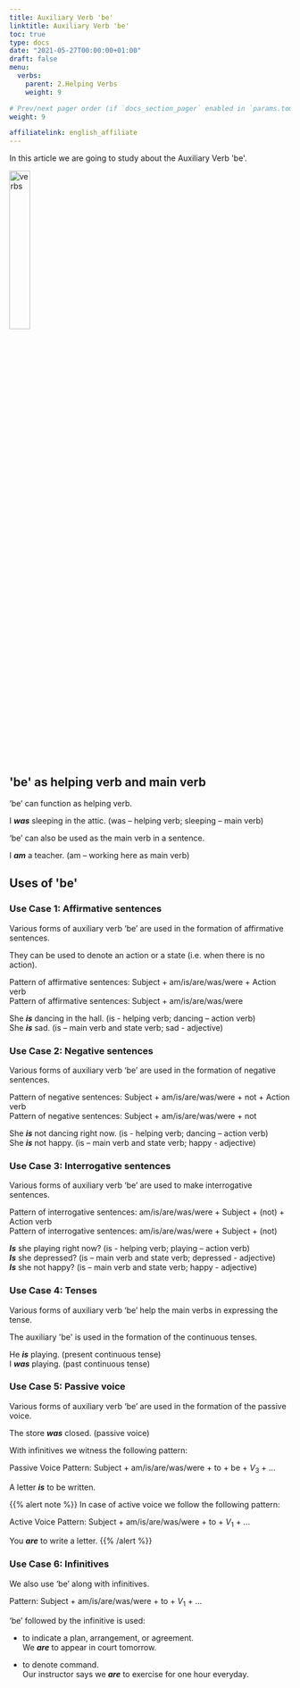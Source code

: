 ```yaml
---
title: Auxiliary Verb 'be'   
linktitle: Auxiliary Verb 'be'
toc: true
type: docs
date: "2021-05-27T00:00:00+01:00"
draft: false
menu:
  verbs:
    parent: 2.Helping Verbs
    weight: 9

# Prev/next pager order (if `docs_section_pager` enabled in `params.toml`)
weight: 9

affiliatelink: english_affiliate
---
```


In this article we are going to study about the Auxiliary Verb 'be'. 

<img src="../../../media/verbs/verbs-4.png" alt="verbs" style="width:27%;height:27%;">

## 'be' as helping verb and main verb

‘be’ can function as helping verb.

I ***was*** sleeping in the attic. (was – helping verb; sleeping – main verb)

‘be’ can also be used as the main verb in a sentence.

I ***am*** a teacher. (am – working here as main verb)


## Uses of 'be'

### Use Case 1: Affirmative sentences

Various forms of auxiliary verb ‘be’ are used in the formation of affirmative sentences. 

They can be used to denote an action or a state (i.e. when there is no action). 

Pattern of affirmative sentences:  Subject + am/is/are/was/were + Action verb <br>
Pattern of affirmative sentences:  Subject + am/is/are/was/were 

She ***is*** dancing in the hall. (is - helping verb; dancing – action verb) <br>
She ***is*** sad. (is – main verb and state verb; sad - adjective)

### Use Case 2: Negative sentences

Various forms of auxiliary verb ‘be’ are used in the formation of negative sentences.

Pattern of negative sentences:  Subject + am/is/are/was/were + not + Action verb <br>
Pattern of negative sentences:  Subject + am/is/are/was/were + not 

She ***is*** not dancing right now. (is - helping verb; dancing – action verb) <br>
She ***is*** not happy. (is – main verb and state verb; happy - adjective)

### Use Case 3: Interrogative sentences

Various forms of auxiliary verb ‘be’ are used to make interrogative sentences.

Pattern of interrogative sentences: am/is/are/was/were +  Subject + (not) + Action verb <br>
Pattern of interrogative sentences: am/is/are/was/were +  Subject + (not) 

***Is*** she playing right now? (is - helping verb; playing – action verb) <br>
***Is*** she depressed? (is – main verb and state verb; depressed - adjective) <br>
***Is*** she not happy? (is – main verb and state verb; happy - adjective)

### Use Case 4: Tenses

Various forms of auxiliary verb ‘be’ help the main verbs in expressing the tense.

The auxiliary 'be' is used in the formation of the continuous tenses.

He ***is*** playing. (present continuous tense) <br>
I ***was*** playing. (past continuous tense)

### Use Case 5: Passive voice

Various forms of auxiliary verb ‘be’ are used in the formation of the passive voice.

The store ***was*** closed. (passive voice)

With infinitives we witness the following pattern:

Passive Voice Pattern:  Subject + am/is/are/was/were + to + be + $V_3$ + ...

A letter ***is*** to be written.

{{% alert note %}}
In case of active voice we follow the following pattern:

Active Voice Pattern:  Subject + am/is/are/was/were + to + $V_1$ + ...

You ***are*** to write a letter.
{{% /alert %}}

### Use Case 6: Infinitives

We also use ‘be’ along with infinitives. 

Pattern:  Subject + am/is/are/was/were + to + $V_1$ + ...

‘be’ followed by the infinitive is used:

* to indicate a plan, arrangement, or agreement. <br>
We ***are*** to appear in court tomorrow.

* to denote command. <br>
Our instructor says we ***are*** to exercise for one hour everyday.

<!-- Commented out for ebook sake -->
<!-- ### Use Case 7

Past tense form of ‘be’ is used with the perfect infinitive to indicate an arrangement that was made but not carried out.

They ***were*** to have been engaged last week but had to postpone it.

### Use Case 8

'Were' is used in imaginary sentences. 

If he ***<span class="mak-text-color-incorrect">was</span>*** a superstar, he would have earned millions. (incorrect) <br>
If he ***<span class="mak-text-color">were</span>*** a superstar, he would have earned millions. (correct) -->

